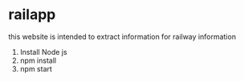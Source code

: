 # railapp
this website is intended to extract information for railway information

<ol>
 <li> Install Node js </li>
 <li> npm install </li>
 <li> npm start </li> 
</ol>
